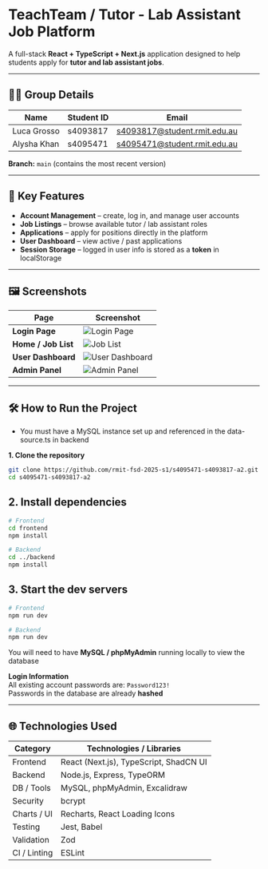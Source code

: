# TeachTeam / Tutor - Lab Assistant Job Platform

A full-stack **React + TypeScript + Next.js** application designed to help students apply for **tutor and lab assistant jobs**.  


---

## 👨‍💻 Group Details

| Name         | Student ID | Email                                      |
|--------------|------------|--------------------------------------------|
| Luca Grosso  | s4093817   | s4093817@student.rmit.edu.au               |
| Alysha Khan  | s4095471   | s4095471@student.rmit.edu.au               |

**Branch:** `main` (contains the most recent version)

---

## 🚀 Key Features
- **Account Management** – create, log in, and manage user accounts  
- **Job Listings** – browse available tutor / lab assistant roles  
- **Applications** – apply for positions directly in the platform  
- **User Dashboard** – view active / past applications  
- **Session Storage** – logged in user info is stored as a **token** in localStorage  
---

## 🖼️ Screenshots

| Page                  | Screenshot |
|-----------------------|------------|
| **Login Page**        | ![Login Page](./screenshots/login.png) |
| **Home / Job List**   | ![Job List](./screenshots/job-list.png) |
| **User Dashboard**    | ![User Dashboard](./screenshots/dashboard.png) |
| **Admin Panel**       | ![Admin Panel](./screenshots/admin-panel.png) |
---

## 🛠️ How to Run the Project

- You must have a MySQL instance set up and referenced in the data-source.ts in backend

**1. Clone the repository**

```bash
git clone https://github.com/rmit-fsd-2025-s1/s4095471-s4093817-a2.git
cd s4095471-s4093817-a2
```

## 2. Install dependencies

```bash
# Frontend
cd frontend
npm install

# Backend
cd ../backend
npm install
```

## 3. Start the dev servers

```bash
# Frontend
npm run dev

# Backend
npm run dev
```

You will need to have **MySQL / phpMyAdmin** running locally to view the database

**Login Information**  
All existing account passwords are: `Password123!`  
Passwords in the database are already **hashed**

---

## 🌐 Technologies Used

| Category      | Technologies / Libraries                      |
|---------------|-----------------------------------------------|
| Frontend      | React (Next.js), TypeScript, ShadCN UI        |
| Backend       | Node.js, Express, TypeORM                     |
| DB / Tools    | MySQL, phpMyAdmin, Excalidraw                 |
| Security      | bcrypt                                        |
| Charts / UI   | Recharts, React Loading Icons                 |
| Testing       | Jest, Babel                                   |
| Validation    | Zod                                           |
| CI / Linting  | ESLint                                        |
